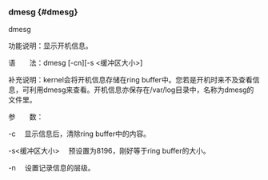 ### dmesg {#dmesg}

dmesg

功能说明：显示开机信息。

语　　法：dmesg [-cn][-s &lt;缓冲区大小&gt;]

补充说明：kernel会将开机信息存储在ring buffer中。您若是开机时来不及查看信息，可利用dmesg来查看。开机信息亦保存在/var/log目录中，名称为dmesg的文件里。

参　　数：

-c 　显示信息后，清除ring buffer中的内容。

-s&lt;缓冲区大小&gt; 　预设置为8196，刚好等于ring buffer的大小。

-n 　设置记录信息的层级。